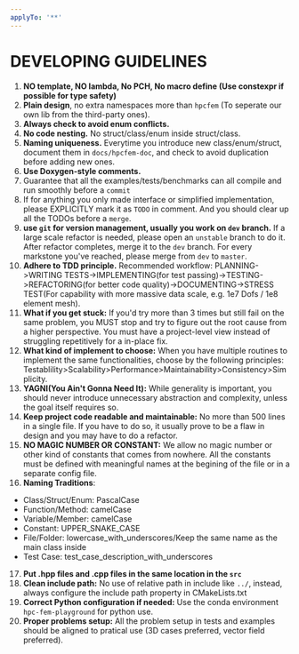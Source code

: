 ```yaml
---
applyTo: '**'
---
```


# DEVELOPING GUIDELINES

1. **NO template, NO lambda, No PCH, No macro define (Use constexpr if possible for type safety)**
2. **Plain design**, no extra namespaces more than `hpcfem` (To seperate our own lib from the third-party ones).
3. **Always check to avoid enum conflicts.**
4. **No code nesting.** No struct/class/enum inside struct/class.
5. **Naming uniqueness.** Everytime you introduce new class/enum/struct, document them in `docs/hpcfem-doc`, and check to avoid duplication before adding new ones.
6. **Use Doxygen-style comments.**
7. Guarantee that all the examples/tests/benchmarks can all compile and run smoothly before a `commit`
8. If for anything you only made interface or simplified implementation, please EXPLICITLY mark it as `TODO` in comment. And you should clear up all the TODOs before a `merge`.
9. **use `git` for version management, usually you work on `dev` branch.** If a large scale refactor is needed, please open an `unstable` branch to do it. After refactor completes, merge it to the `dev` branch. For every markstone you've reached, please merge from `dev` to `master`.
10. **Adhere to TDD principle.** Recommended workflow: PLANNING->WRITING TESTS->IMPLEMENTING(for test passing)->TESTING->REFACTORING(for better code quality)->DOCUMENTING->STRESS TEST(For capability with more massive data scale, e.g. 1e7 Dofs / 1e8 element mesh). 
11. **What if you get stuck:** If you'd try more than 3 times but still fail on the same problem, you MUST stop and try to figure out the root cause from a higher perspective. You must have a project-level view instead of struggling repetitively for a in-place fix.
12. **What kind of implement to choose:** When you have multiple routines to implement the same functionalities, choose by the following principles: Testablility>Scalability>Performance>Maintainability>Consistency>Simplicity.
13. **YAGNI(You Ain't Gonna Need It):** While generality is important, you should never introduce unnecessary abstraction and complexity, unless the goal itself requires so.
14. **Keep project code readable and maintainable:** No more than 500 lines in a single file. If you have to do so, it usually prove to be a flaw in design and you may have to do a refactor.
15. **NO MAGIC NUMBER OR CONSTANT:** We allow no magic number or other kind of constants that comes from nowhere. All the constants must be defined with meaningful names at the begining of the file or in a separate config file.
16. **Naming Traditions**:
   - Class/Struct/Enum: PascalCase
   - Function/Method: camelCase
   - Variable/Member: camelCase
   - Constant: UPPER_SNAKE_CASE
   - File/Folder: lowercase_with_underscores/Keep the same name as the main class inside
   - Test Case: test_case_description_with_underscores
17. **Put .hpp files and .cpp files in the same location in the `src`**
18. **Clean include path:** No use of relative path in include like `../`, instead, always configure the include path property in CMakeLists.txt
19. **Correct Python configuration if needed:** Use the conda environment `hpc-fem-playground` for python use.
20. **Proper problems setup:** All the problem setup in tests and examples should be aligned to pratical use (3D cases preferred, vector field preferred).